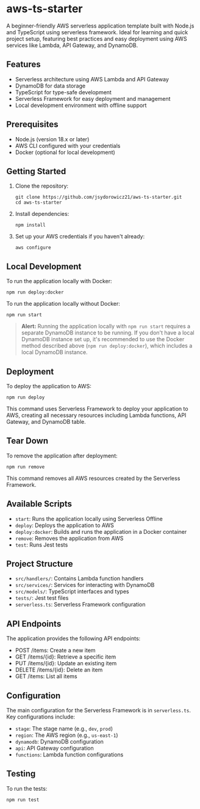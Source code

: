 # aws-ts-starter
A beginner-friendly AWS serverless application template built with Node.js and TypeScript using serverless framework. Ideal for learning and quick project setup, featuring best practices and easy deployment using AWS services like Lambda, API Gateway, and DynamoDB.

## Features

- Serverless architecture using AWS Lambda and API Gateway
- DynamoDB for data storage
- TypeScript for type-safe development
- Serverless Framework for easy deployment and management
- Local development environment with offline support

## Prerequisites

- Node.js (version 18.x or later)
- AWS CLI configured with your credentials
- Docker (optional for local development)

## Getting Started

1. Clone the repository:
   ```
   git clone https://github.com/jsydorowicz21/aws-ts-starter.git
   cd aws-ts-starter
   ```

2. Install dependencies:
   ```
   npm install
   ```

3. Set up your AWS credentials if you haven't already:
   ```
   aws configure
   ```

## Local Development

To run the application locally with Docker:
```
npm run deploy:docker
```

To run the application locally without Docker:

```
npm run start
```
> **Alert:** Running the application locally with `npm run start` requires a separate DynamoDB instance to be running. If you don't have a local DynamoDB instance set up, it's recommended to use the Docker method described above (`npm run deploy:docker`), which includes a local DynamoDB instance.

## Deployment

To deploy the application to AWS:
```
npm run deploy
```
This command uses Serverless Framework to deploy your application to AWS, creating all necessary resources including Lambda functions, API Gateway, and DynamoDB table.

## Tear Down

To remove the application after deployment:
```
npm run remove
```
This command removes all AWS resources created by the Serverless Framework.

## Available Scripts

- `start`: Runs the application locally using Serverless Offline
- `deploy`: Deploys the application to AWS
- `deploy:docker`: Builds and runs the application in a Docker container
- `remove`: Removes the application from AWS
- `test`: Runs Jest tests

## Project Structure

- `src/handlers/`: Contains Lambda function handlers
- `src/services/`: Services for interacting with DynamoDB
- `src/models/`: TypeScript interfaces and types
- `tests/`: Jest test files
- `serverless.ts`: Serverless Framework configuration

## API Endpoints

The application provides the following API endpoints:

- POST /items: Create a new item
- GET /items/{id}: Retrieve a specific item
- PUT /items/{id}: Update an existing item
- DELETE /items/{id}: Delete an item
- GET /items: List all items

## Configuration

The main configuration for the Serverless Framework is in `serverless.ts`. Key configurations include:

- `stage`: The stage name (e.g., `dev`, `prod`)
- `region`: The AWS region (e.g., `us-east-1`)
- `dynamodb`: DynamoDB configuration
- `api`: API Gateway configuration
- `functions`: Lambda function configurations

## Testing

To run the tests:
```
npm run test
```
